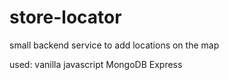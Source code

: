 # store-locator
small backend service to add locations on the map 

used:
vanilla javascript
MongoDB
Express
